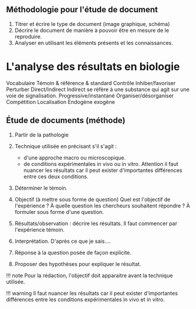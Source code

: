 ## Méthodologie pour l'étude de document

1. Titrer et écrire le type de document (image graphique, schéma)
2. Décrire le document de manière à pouvoir être en mesure de le reproduire.
3. Analyser en utilisant les éléments présents et les connaissances.
# L'analyse des résultats en biologie

Vocabulaire
Témoin &amp; référence &amp; standard
Contrôle
Inhiber/favoriser
Perturber
Direct/Indirect
Indirect se réfère à une substance qui agit sur une voie de
signalisation.
Progressive/instantané
Organiser/désorganiser
Compétition
Localisation
Endogène exogène
## Étude de documents (méthode)

1. Partir de la pathologie
2. Technique utilisée en précisant s\'il s\'agit :

    * d'une approche macro ou microscopique.
    * de conditions expérimentales in vivo ou in vitro. Attention il faut nuancer les résultats car il peut exister d\'importantes différences entre ces deux conditions.

3. Déterminer le témoin.
4. Objectif (à mettre sous forme de question) Quel est l'objectif de l'expérience ? À quelle question les chercheurs souhaitent répondre ? À formuler sous forme d'une question.
5. Résultats/observation : décrire les résultats. Il faut commencer par l'expérience témoin.
6. Interprétation. D'après ce que je sais....
7. Réponse à la question posée de façon explicite.
8. Proposer des hypothèses pour expliquer le résultat.

!!! note 
    Pour la rédaction, l'objectif doit apparaitre avant la technique utilisée.

!!! warning 
    Il faut nuancer les résultats car il peut exister d'importantes différences entre les conditions expérimentales in vivo et in vitro.